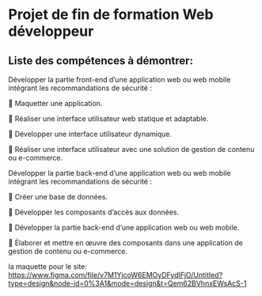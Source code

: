 # Projet de fin de formation Web développeur

## Liste des compétences à démontrer: 

Développer la partie front-end d’une application web ou web mobile
intégrant les recommandations de sécurité :

   Maquetter une application.
  
   Réaliser une interface utilisateur web statique et adaptable.
  
   Développer une interface utilisateur dynamique.
  
   Réaliser une interface utilisateur avec une solution de gestion de
  contenu ou e-commerce.
  
Développer la partie back-end d’une application web ou web mobile
intégrant les recommandations de sécurité :

   Créer une base de données.
  
   Développer les composants d’accès aux données.
  
   Développer la partie back-end d’une application web ou web
  mobile.
  
   Élaborer et mettre en œuvre des composants dans une
  application de gestion de contenu ou e-commerce.

  la maquette pour le site: 
  https://www.figma.com/file/v7M1YjcoW6EMOyDFydlFjO/Untitled?type=design&node-id=0%3A1&mode=design&t=Qem62BVhnxEWsAcS-1

